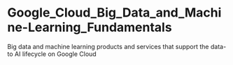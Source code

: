 # Google_Cloud_Big_Data_and_Machine-Learning_Fundamentals
Big data and machine learning products and services that support the data-to AI lifecycle on Google Cloud

